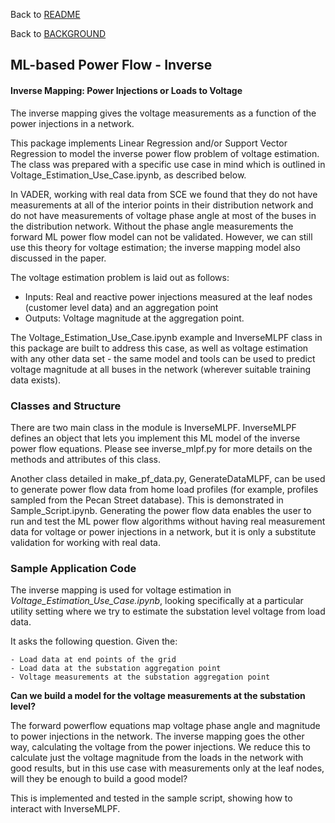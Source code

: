 Back to [README](../README.md)

Back to [BACKGROUND](../docs/BACKGROUND.md)

## ML-based Power Flow - Inverse

#### Inverse Mapping: Power Injections or Loads to Voltage

The inverse mapping gives the voltage measurements as a function of the power injections in a 
network.

This package implements Linear Regression and/or Support Vector Regression to model the inverse
power flow problem of voltage estimation. The class was prepared with a specific use case in mind
which is outlined in Voltage_Estimation_Use_Case.ipynb, as described below. 

In VADER, working with real data from SCE we found that they do not have measurements at all of 
the interior points in their distribution network and do not have measurements of voltage phase 
angle at most of the buses in the distribution network. Without the phase angle measurements the 
forward ML power flow model can not be validated. However, we can still use this theory for voltage 
estimation; the inverse mapping model also discussed in the paper. 

The voltage estimation problem is laid out as follows: 
- Inputs: Real and reactive power injections measured at the leaf nodes (customer level data) and an aggregation point
- Outputs: Voltage magnitude at the aggregation point.

The Voltage_Estimation_Use_Case.ipynb example and InverseMLPF class in this package are built to 
address this case, as well as voltage estimation with any other data set - the same model and tools
can be used to predict voltage magnitude at all buses in the network (wherever suitable training
data exists).

### Classes and Structure

There are two main class in the module is InverseMLPF. InverseMLPF defines an object that lets you 
implement this ML model of the inverse power flow equations. Please see inverse_mlpf.py for more details on the methods and attributes of this class. 

Another class detailed in make_pf_data.py, GenerateDataMLPF, can be used to generate power
flow data from home load profiles (for example, profiles sampled from the Pecan Street database). 
This is demonstrated in Sample_Script.ipynb. Generating the power flow data enables
the user to run and test the ML power flow algorithms without having real measurement data
for voltage or power injections in a network, but it is only a substitute validation for working 
with real data. 

### Sample Application Code

The inverse mapping is used for voltage estimation in *Voltage_Estimation_Use_Case.ipynb*,
looking specifically at a particular utility setting where we try to estimate the substation level voltage 
from load data. 

It asks the following question. Given the: 

    - Load data at end points of the grid
    - Load data at the substation aggregation point
    - Voltage measurements at the substation aggregation point
    
**Can we build a model for the voltage measurements at the substation level?** 

The forward powerflow equations map voltage phase angle and magnitude to power injections 
in the network. The inverse mapping goes the other way, calculating the voltage from the power 
injections. We reduce this to calculate just the voltage magnitude from the loads in the network 
with good results, but in this use case with measurements only at the leaf nodes, will they be 
enough to build a good model?   

This is implemented and tested in the sample script, showing how to 
interact with InverseMLPF.
